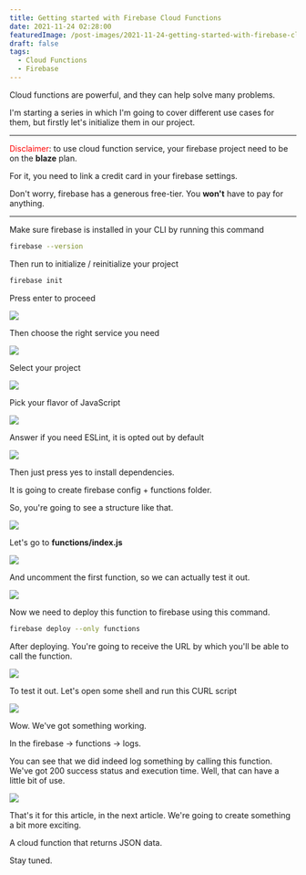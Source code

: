 ```yaml
---
title: Getting started with Firebase Cloud Functions
date: 2021-11-24 02:28:00
featuredImage: /post-images/2021-11-24-getting-started-with-firebase-cloud-functions.webp
draft: false
tags:
  - Cloud Functions
  - Firebase
---
```


Cloud functions are powerful, and they can help solve many problems.

I'm starting a series in which I'm going to cover different use cases for them, but firstly let's initialize them in our project.

---

<span style="color: red">Disclaimer</span>: to use cloud function service, your firebase project need to be on the **blaze** plan.

For it, you need to link a credit card in your firebase settings.

Don't worry, firebase has a generous free-tier. You **won't** have to pay for anything.

---

Make sure firebase is installed in your CLI by running this command

```bash
firebase --version
```

Then run to initialize / reinitialize your project

```bash
firebase init
```

Press enter to proceed

![](/post-images/2021-11-cloud-1.webp)

Then choose the right service you need

![](/post-images/2021-11-cloud-2.webp)

Select your project

![](/post-images/2021-11-cloud-3.webp)

Pick your flavor of JavaScript

![](/post-images/2021-11-cloud-4.webp)

Answer if you need ESLint, it is opted out by default

![](/post-images/2021-11-cloud-5.webp)

Then just press yes to install dependencies.

It is going to create firebase config + functions folder.

So, you're going to see a structure like that.

![](/post-images/2021-11-cloud-6.webp)

Let's go to **functions/index.js**

![](/post-images/2021-11-cloud-7.webp)

And uncomment the first function, so we can actually test it out.

![](/post-images/2021-11-cloud-8.webp)

Now we need to deploy this function to firebase using this command.

```bash
firebase deploy --only functions
```

After deploying. You're going to receive the URL by which you'll be able to call the function.

![](/post-images/2021-11-cloud-9.webp)

To test it out. Let's open some shell and run this CURL script

![](/post-images/2021-11-cloud-10.webp)

Wow. We've got something working.

In the firebase → functions → logs.

You can see that we did indeed log something by calling this function. We've got 200 success status and execution time. Well, that can have a little bit of use.

![](/post-images/2021-11-cloud-11.webp)

That's it for this article, in the next article. We're going to create something a bit more exciting.

A cloud function that returns JSON data.

Stay tuned.
